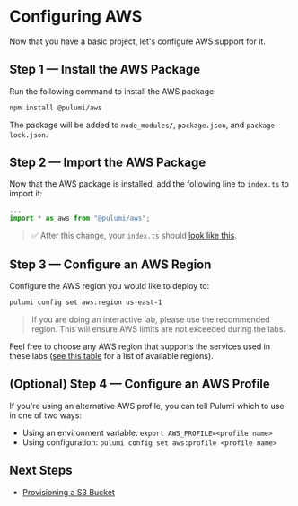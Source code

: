 # Configuring AWS

Now that you have a basic project, let's configure AWS support for it.

## Step 1 &mdash; Install the AWS Package

Run the following command to install the AWS package:

```bash
npm install @pulumi/aws
```

The package will be added to `node_modules/`, `package.json`, and `package-lock.json`.

## Step 2 &mdash; Import the AWS Package

Now that the AWS package is installed, add the following line to `index.ts` to import it:

```typescript
...
import * as aws from "@pulumi/aws";
```

> :white_check_mark: After this change, your `index.ts` should [look like this](./code/02-configuring-aws/step2.ts).

## Step 3 &mdash; Configure an AWS Region

Configure the AWS region you would like to deploy to:

```bash
pulumi config set aws:region us-east-1
```

> If you are doing an interactive lab, please use the recommended region. This will ensure AWS limits are not exceeded during the labs.

Feel free to choose any AWS region that supports the services used in these labs ([see this table](https://docs.aws.amazon.com/AWSEC2/latest/UserGuide/using-regions-availability-zones.html#concepts-available-regions) for a list of available regions).

## (Optional) Step 4 &mdash; Configure an AWS Profile

If you're using an alternative AWS profile, you can tell Pulumi which to use in one of two ways:

* Using an environment variable: `export AWS_PROFILE=<profile name>`
* Using configuration: `pulumi config set aws:profile <profile name>`

## Next Steps

* [Provisioning a S3 Bucket](./03-provisioning-infrastructure.md)
